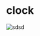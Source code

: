   # clock
  <img src="https://classy-gumption-01ea03.netlify.app/" alt="sdsd" ></img>
                                                                               
    
   
